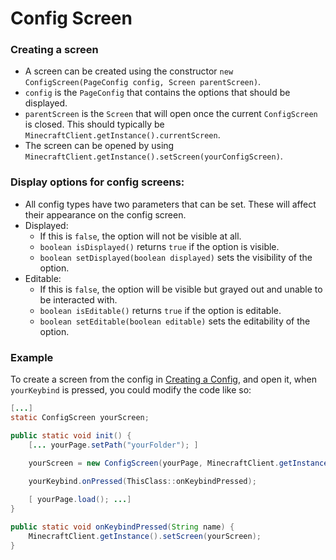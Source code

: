 ﻿# Config Screen

### Creating a screen
 - A screen can be created using the constructor `new ConfigScreen(PageConfig config, Screen parentScreen)`.
 - `config` is the `PageConfig` that contains the options that should be displayed.
 - `parentScreen` is the `Screen` that will open once the current `ConfigScreen` is closed. This should typically be `MinecraftClient.getInstance().currentScreen`. 
 - The screen can be opened by using `MinecraftClient.getInstance().setScreen(yourConfigScreen)`.

### Display options for config screens:
 - All config types have two parameters that can be set. These will affect their appearance on the config screen.
 - Displayed:
	 - If this is `false`, the option will not be visible at all.
	 - `boolean isDisplayed()` returns `true` if the option is visible.
	 - `boolean setDisplayed(boolean displayed)` sets the visibility of the option.
  - Editable:
	 - If this is `false`, the option will be visible but grayed out and unable to be interacted with.
	 - `boolean isEditable()` returns `true` if the option is editable.
	 - `boolean setEditable(boolean editable)` sets the editability of the option.

### Example
To create a screen from the config in [Creating a Config](https://github.com/Tre5et/vanillaconfig/blob/v1.0.1/docs/CONFIG.md), and open it, when `yourKeybind` is pressed, you could modify the code like so:
```java
[...]
static ConfigScreen yourScreen;

public static void init() {
	[... yourPage.setPath("yourFolder"); ]

	yourScreen = new ConfigScreen(yourPage, MinecraftClient.getInstance().currentScreen);
	
	yourKeybind.onPressed(ThisClass::onKeybindPressed);

	[ yourPage.load(); ...]
}

public static void onKeybindPressed(String name) {
	MinecraftClient.getInstance().setScreen(yourScreen);
}
```

